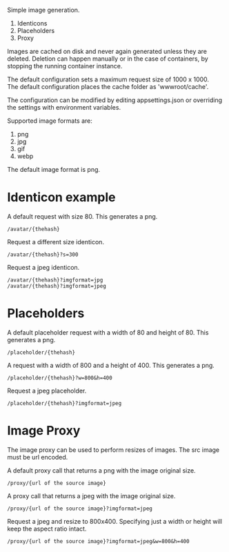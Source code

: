 Simple image generation.

1. Identicons
2. Placeholders
3. Proxy

Images are cached on disk and never again generated unless they are deleted.   Deletion can happen manually or in the case of containers, by stopping the running container instance.

The default configuration sets a maximum request size of 1000 x 1000.  
The default configuration places the cache folder as 'wwwroot/cache'.

The configuration can be modified by editing appsettings.json or overriding the settings with environment variables.

Supported image formats are:
1. png
2. jpg
3. gif
4. webp

The default image format is png.

# Identicon example

A default request with size 80.   This generates a png.
```
/avatar/{thehash}
```

Request a different size identicon.
```
/avatar/{thehash}?s=300
```

Request a jpeg identicon.
```
/avatar/{thehash}?imgformat=jpg
/avatar/{thehash}?imgformat=jpeg
```

# Placeholders

A default placeholder request with a width of 80 and height of 80.   This generates a png.

```
/placeholder/{thehash}
```

A request with a width of 800 and a height of 400.  This generates a png.
```
/placeholder/{thehash}?w=800&h=400
```

Request a jpeg placeholder.

```
/placeholder/{thehash}?imgformat=jpeg
```


# Image Proxy

The image proxy can be used to perform resizes of images.   The src image must be url encoded.   

A default proxy call that returns a png with the image original size.

```
/proxy/{url of the source image}
```

A proxy call that returns a jpeg with the image original size.

```
/proxy/{url of the source image}?imgformat=jpeg
```


Request a jpeg and resize to 800x400. Specifying just a width or height will keep the aspect ratio intact.
```
/proxy/{url of the source image}?imgformat=jpeg&w=800&h=400
```


